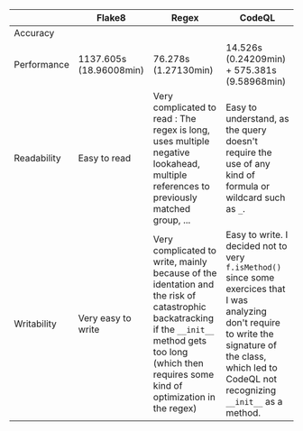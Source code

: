 || Flake8 | Regex | CodeQL |
|---|---|---|---|
Accuracy | | | |
Performance | 1137.605s (18.96008min) | 76.278s (1.27130min) | 14.526s (0.24209min) + 575.381s (9.58968min)|
Readability | Easy to read | Very complicated to read : The regex is long, uses multiple negative lookahead, multiple references to previously matched group, ... | Easy to understand, as the query doesn't require the use of any kind of formula or wildcard such as `_`.|
Writability | Very easy to write | Very complicated to write, mainly because of the identation and the risk of catastrophic backatracking if the `__init__` method gets too long (which then requires some kind of optimization in the regex) | Easy to write. I decided not to very `f.isMethod()` since some exercices that I was analyzing don't require to write the signature of the class, which led to CodeQL not recognizing `__init__` as a method. |
